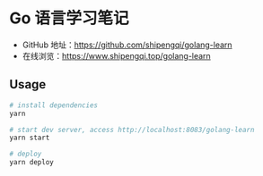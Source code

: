 # Go 语言学习笔记
- GitHub 地址：https://github.com/shipengqi/golang-learn
- 在线浏览：https://www.shipengqi.top/golang-learn

## Usage
```sh
# install dependencies
yarn

# start dev server, access http://localhost:8083/golang-learn
yarn start

# deploy
yarn deploy
```

